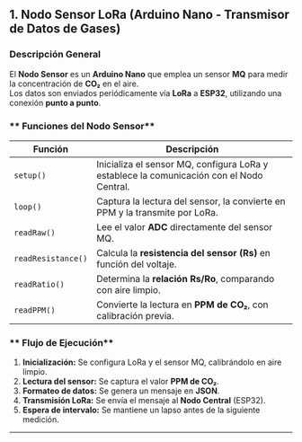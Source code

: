 ##  **1. Nodo Sensor LoRa (Arduino Nano - Transmisor de Datos de Gases)**

###  **Descripción General**
El **Nodo Sensor** es un **Arduino Nano** que emplea un sensor **MQ** para medir la concentración de **CO₂** en el aire.  
Los datos son enviados periódicamente vía **LoRa** a **ESP32**, utilizando una conexión **punto a punto**.

### ** Funciones del Nodo Sensor**
| **Función** | **Descripción** |
|------------|----------------|
| `setup()` | Inicializa el sensor MQ, configura LoRa y establece la comunicación con el Nodo Central. |
| `loop()` | Captura la lectura del sensor, la convierte en PPM y la transmite por LoRa. |
| `readRaw()` | Lee el valor **ADC** directamente del sensor MQ. |
| `readResistance()` | Calcula la **resistencia del sensor (Rs)** en función del voltaje. |
| `readRatio()` | Determina la **relación Rs/Ro**, comparando con aire limpio. |
| `readPPM()` | Convierte la lectura en **PPM de CO₂**, con calibración previa. |

### ** Flujo de Ejecución**
1. **Inicialización:** Se configura LoRa y el sensor MQ, calibrándolo en aire limpio.
2. **Lectura del sensor:** Se captura el valor **PPM de CO₂**.
3. **Formateo de datos:** Se genera un mensaje en **JSON**.
4. **Transmisión LoRa:** Se envía el mensaje al **Nodo Central** (ESP32).
5. **Espera de intervalo:** Se mantiene un lapso antes de la siguiente medición.

---

